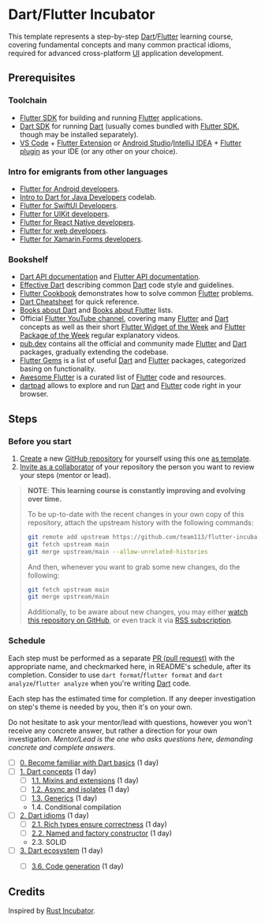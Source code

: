 Dart/Flutter Incubator
======================

This template represents a step-by-step [Dart]/[Flutter] learning course, covering fundamental concepts and many common practical idioms, required for advanced cross-platform [UI] application development.




## Prerequisites


### Toolchain

- [Flutter SDK] for building and running [Flutter] applications. 
- [Dart SDK] for running [Dart] (usually comes bundled with [Flutter SDK], though may be installed separately).
- [VS Code] + [Flutter Extension] or [Android Studio]/[IntelliJ IDEA] + [Flutter plugin] as your IDE (or any other on your choice).


### Intro for emigrants from other languages

- [Flutter for Android developers].
- [Intro to Dart for Java Developers] codelab.
- [Flutter for SwiftUI Developers].
- [Flutter for UIKit developers].
- [Flutter for React Native developers].
- [Flutter for web developers].
- [Flutter for Xamarin.Forms developers].


### Bookshelf

- [Dart API documentation] and [Flutter API documentation].
- [Effective Dart] describing common [Dart] code style and guidelines.
- [Flutter Cookbook] demonstrates how to solve common [Flutter] problems.
- [Dart Cheatsheet] for quick reference.
- [Books about Dart] and [Books about Flutter] lists.
- Official [Flutter YouTube channel], covering many [Flutter] and [Dart] concepts as well as their short [Flutter Widget of the Week] and [Flutter Package of the Week] regular explanatory videos.
- [pub.dev] contains all the official and community made [Flutter] and [Dart] packages, gradually extending the codebase.
- [Flutter Gems] is a list of useful [Dart] and [Flutter] packages, categorized basing on functionality.
- [Awesome Flutter] is a curated list of [Flutter] code and resources.
- [dartpad] allows to explore and run [Dart] and [Flutter] code right in your browser.




## Steps


### Before you start

1. [Create][1] a new [GitHub repository] for yourself using this one [as template][11].
2. [Invite as a collaborator][12] of your repository the person you want to review your steps (mentor or lead).

> **NOTE**: **This learning course is constantly improving and evolving over time.** 
>
> To be up-to-date with the recent changes in your own copy of this repository, attach the upstream history with the following commands:
> ```bash
> git remote add upstream https://github.com/team113/flutter-incubator.git
> git fetch upstream main
> git merge upstream/main --allow-unrelated-histories
> ```
> And then, whenever you want to grab some new changes, do the following:
> ```bash
> git fetch upstream main
> git merge upstream/main
> ```
> Additionally, to be aware about new changes, you may either [watch this repository on GitHub][2], or even track it via [RSS subscription].


### Schedule

Each step must be performed as a separate [PR (pull request)][PR] with the appropriate name, and checkmarked here, in README's schedule, after its completion. Consider to use `dart format`/`flutter format` and `dart analyze`/`flutter analyze` when you're writing [Dart] code.

Each step has the estimated time for completion. If any deeper investigation on step's theme is needed by you, then it's on your own.

Do not hesitate to ask your mentor/lead with questions, however you won't receive any concrete answer, but rather a direction for your own investigation. _Mentor/Lead is the one who asks questions here, demanding concrete and complete answers._

- [ ] [0. Become familiar with Dart basics][Step 0] (1 day)
- [ ] [1. Dart concepts][Step 1] (1 day)
    - [ ] [1.1. Mixins and extensions][Step 1.1] (1 day)
    - [ ] [1.2. Async and isolates][Step 1.2] (1 day)
    - [ ] [1.3. Generics][Step 1.3] (1 day)
    - 1.4. Conditional compilation
- [ ] [2. Dart idioms][Step 2] (1 day)
    - [ ] [2.1. Rich types ensure correctness][Step 2.1] (1 day)
    - [ ] [2.2. Named and factory constructor][Step 2.2] (1 day)
    - 2.3. SOLID
- [ ] [3. Dart ecosystem][Step 3] (1 day)
    - [ ] [3.6. Code generation][Step 3.6] (1 day)




## Credits

Inspired by [Rust Incubator].




[Step 0]: 0_dart_basics
[Step 1]: 1_dart_concepts
[Step 1.1]: 1_dart_concepts/1_1_mixins
[Step 1.2]: 1_dart_concepts/1_2_async
[Step 1.3]: 1_dart_concepts/1_3_generics
[Step 2]: 2_dart_idioms
[Step 2.1]: 2_dart_idioms/2_1_type_safety
[Step 2.2]: 2_dart_idioms/2_2_factory
[Step 3]: 3_dart_ecosystem
[Step 3.6]: 3_dart_ecosystem/3_6_codegen

[Android Studio]: https://developer.android.com/studio
[Awesome Flutter]: https://github.com/Solido/awesome-flutter
[Books about Dart]: https://dart.dev/resources/books
[Books about Flutter]: https://docs.flutter.dev/resources/books
[Dart]: https://dart.dev
[Dart API documentation]: https://api.dart.dev
[Dart Cheatsheet]: https://dart.dev/codelabs/dart-cheatsheet
[Dart SDK]: https://dart.dev/get-dart
[dartpad]: https://dartpad.dev
[Effective Dart]: https://dart.dev/guides/language/effective-dart
[Flutter]: https://flutter.dev
[Flutter API documentation]: https://api.flutter.dev
[Flutter Cookbook]: https://docs.flutter.dev/cookbook
[Flutter Extension]: https://marketplace.visualstudio.com/items?itemName=Dart-Code.flutter
[Flutter for Android developers]: https://docs.flutter.dev/get-started/flutter-for/android-devs
[Flutter for React Native developers]: https://docs.flutter.dev/get-started/flutter-for/react-native-devs
[Flutter for SwiftUI Developers]: https://docs.flutter.dev/get-started/flutter-for/swiftui-devs
[Flutter for UIKit developers]: https://docs.flutter.dev/get-started/flutter-for/uikit-devs
[Flutter for Xamarin.Forms developers]: https://docs.flutter.dev/get-started/flutter-for/xamarin-forms-devs
[Flutter for web developers]: https://docs.flutter.dev/get-started/flutter-for/web-devs
[Flutter Gems]: https://fluttergems.dev
[Flutter Package of the Week]: https://www.youtube.com/playlist?list=PLjxrf2q8roU1quF6ny8oFHJ2gBdrYN_AK
[Flutter plugin]: https://plugins.jetbrains.com/plugin/9212-flutter
[Flutter SDK]: https://docs.flutter.dev/get-started/install
[Flutter Widget of the Week]: https://www.youtube.com/playlist?list=PLjxrf2q8roU23XGwz3Km7sQZFTdB996iG
[Flutter YouTube channel]: https://www.youtube.com/@flutterdev
[GitHub repository]: https://help.github.com/articles/github-glossary#repository
[IntelliJ IDEA]: https://www.jetbrains.com/idea/download
[Intro to Dart for Java Developers]: https://developers.google.com/codelabs/from-java-to-dart
[PR]: https://help.github.com/articles/github-glossary#pull-request
[RSS subscription]: https://github.com/team113/flutter-incubator/commits/main.atom
[Rust Incubator]: https://github.com/instrumentisto/rust-incubator
[pub.dev]: https://pub.dev
[UI]: https://en.wikipedia.org/wiki/User_interface
[VS Code]: https://code.visualstudio.com

[1]: https://github.com/team113/flutter-incubator/generate
[2]: https://github.com/team113/flutter-incubator/subscription
[11]: https://help.github.com/en/articles/creating-a-repository-from-a-template
[12]: https://help.github.com/en/articles/inviting-collaborators-to-a-personal-repository
